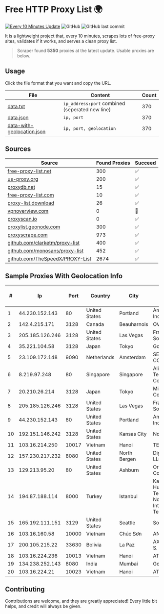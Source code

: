 
# Free HTTP Proxy List 🌍

[![Every 10 Minutes Update](https://github.com/mertguvencli/http-proxy-list/actions/workflows/main.yml/badge.svg?branch=main)](https://github.com/mertguvencli/http-proxy-list/actions/workflows/main.yml)
![GitHub](https://img.shields.io/github/license/mertguvencli/http-proxy-list)
![GitHub last commit](https://img.shields.io/github/last-commit/mertguvencli/http-proxy-list)

It is a lightweight project that, every 10 minutes, scrapes lots of free-proxy sites, validates if it works, and serves a clean proxy list.


> Scraper found **5350** proxies at the latest update. Usable proxies are below.

## Usage

Click the file format that you want and copy the URL.


|File|Content|Count|
|----|-------|-----|
|[data.txt](https://raw.githubusercontent.com/mertguvencli/http-proxy-list/main/proxy-list/data.txt)|`ip_address:port` combined (seperated new line)|370|
|[data.json](https://raw.githubusercontent.com/mertguvencli/http-proxy-list/main/proxy-list/data.json)|`ip, port`|370|
|[data-with-geolocation.json](https://raw.githubusercontent.com/mertguvencli/http-proxy-list/main/proxy-list/data-with-geolocation.json)|`ip, port, geolocation`|370|

## Sources

|Source|Found Proxies|Succeed|
|------|-------------|-------|
|[free-proxy-list.net](https://free-proxy-list.net)|300|✅|
|[us-proxy.org](https://www.us-proxy.org)|200|✅|
|[proxydb.net](http://proxydb.net)|15|✅|
|[free-proxy-list.com](https://free-proxy-list.com/?page=&port=&type%5B%5D=http&type%5B%5D=https&up_time=0&search=Search)|10|✅|
|[proxy-list.download](https://www.proxy-list.download/HTTP)|26|✅|
|[vpnoverview.com](https://vpnoverview.com/privacy/anonymous-browsing/free-proxy-servers)|0|🚫|
|[proxyscan.io](https://www.proxyscan.io)|0|✅|
|[proxylist.geonode.com](https://proxylist.geonode.com/api/proxy-list?limit=300&page=1&sort_by=lastChecked&sort_type=desc&protocols=http,https)|300|✅|
|[proxyscrape.com](https://api.proxyscrape.com/v2/?request=displayproxies&protocol=http&timeout=10000&country=all&ssl=all&anonymity=all)|973|✅|
|[github.com/clarketm/proxy-list](https://raw.githubusercontent.com/clarketm/proxy-list/master/proxy-list-raw.txt)|400|✅|
|[github.com/monosans/proxy-list](https://raw.githubusercontent.com/monosans/proxy-list/main/proxies/http.txt)|452|✅|
|[github.com/TheSpeedX/PROXY-List](https://raw.githubusercontent.com/TheSpeedX/PROXY-List/master/http.txt)|2674|✅|


## Sample Proxies With Geolocation Info

|#|Ip|Port|Country|City|Internet Service Provider|
|-|--|----|-------|----|-------------------------|
|1|44.230.152.143|80|United States|Portland|Amazon.com, Inc.|
|2|142.4.215.171|3128|Canada|Beauharnois|OVH SAS|
|3|205.185.126.246|3128|United States|Las Vegas|FranTech Solutions|
|4|35.221.104.58|3128|Japan|Tokyo|Google LLC|
|5|23.109.172.148|9090|Netherlands|Amsterdam|SERVERS-COM|
|6|8.219.97.248|80|Singapore|Singapore|Alibaba (US) Technology Co., Ltd.|
|7|20.210.26.214|3128|Japan|Tokyo|Microsoft Corporation|
|8|205.185.126.246|3128|United States|Las Vegas|FranTech Solutions|
|9|44.230.152.143|80|United States|Portland|Amazon.com, Inc.|
|10|192.151.146.242|3128|United States|Kansas City|Nocix, LLC|
|11|103.16.214.250|10017|Vietnam|Hanoi|TEK|
|12|157.230.217.232|8080|United States|North Bergen|DigitalOcean, LLC|
|13|129.213.95.20|80|United States|Ashburn|Oracle Corporation|
|14|194.87.188.114|8000|Turkey|Istanbul|Kadir Huseyin Tezcan Nosspeed Internet Teknolojileri|
|15|165.192.111.151|3129|United States|Seattle|SoftLayer|
|16|103.16.160.58|10000|Vietnam|Chúc Sơn|ANH|
|17|200.105.215.22|33630|Bolivia|La Paz|AXS Bolivia S. A.|
|18|103.16.224.236|10013|Vietnam|Hanoi|ATH|
|19|134.238.252.143|8080|India|Mumbai|Google LLC|
|20|103.16.224.21|10023|Vietnam|Hanoi|ATH|



## Contributing

Contributions are welcome, and they are greatly appreciated! Every
little bit helps, and credit will always be given.

